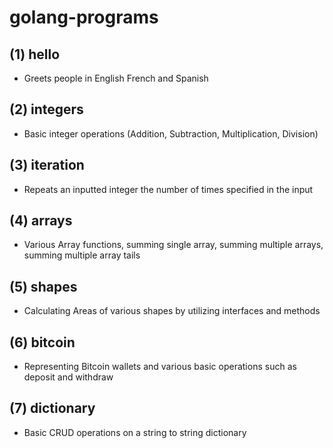 # golang-programs
## (1) hello
* Greets people in English French and Spanish
## (2) integers
* Basic integer operations (Addition, Subtraction, Multiplication, Division)
## (3) iteration
* Repeats an inputted integer the number of times specified in the input
## (4) arrays
* Various Array functions, summing single array, summing multiple arrays, summing multiple array tails
## (5) shapes
* Calculating Areas of various shapes by utilizing interfaces and methods
## (6) bitcoin
* Representing Bitcoin wallets and various basic operations such as deposit and withdraw
## (7) dictionary
* Basic CRUD operations on a string to string dictionary